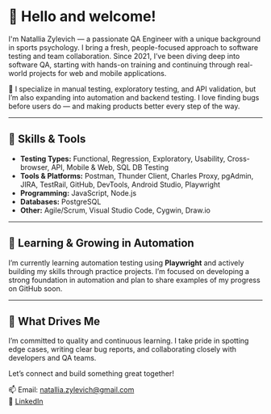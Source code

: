 # 👋 Hello and welcome!

I'm Natallia Zylevich — a passionate QA Engineer with a unique background in sports psychology. I bring a fresh, people-focused approach to software testing and team collaboration. Since 2021, I’ve been diving deep into software QA, starting with hands-on training and continuing through real-world projects for web and mobile applications.

💼 I specialize in manual testing, exploratory testing, and API validation, but I’m also expanding into automation and backend testing. I love finding bugs before users do — and making products better every step of the way.

---

## 🧪 Skills & Tools

- **Testing Types:** Functional, Regression, Exploratory, Usability, Cross-browser, API, Mobile & Web, SQL DB Testing  
- **Tools & Platforms:** Postman, Thunder Client, Charles Proxy, pgAdmin, JIRA, TestRail, GitHub, DevTools, Android Studio, Playwright
- **Programming:** JavaScript, Node.js  
- **Databases:** PostgreSQL  
- **Other:** Agile/Scrum, Visual Studio Code, Cygwin, Draw.io

---

## 🤖 Learning & Growing in Automation

I’m currently learning automation testing using **Playwright** and actively building my skills through practice projects. I’m focused on developing a strong foundation in automation and plan to share examples of my progress on GitHub soon.

---

## 🎯 What Drives Me

I’m committed to quality and continuous learning. I take pride in spotting edge cases, writing clear bug reports, and collaborating closely with developers and QA teams.


Let’s connect and build something great together!

📫 Email: [natallia.zylevich@gmail.com](mailto:natallia.zylevich@gmail.com)  
🔗 [LinkedIn](https://www.linkedin.com/in/nzylevich)

